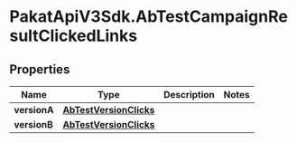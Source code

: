 # PakatApiV3Sdk.AbTestCampaignResultClickedLinks

## Properties
Name | Type | Description | Notes
------------ | ------------- | ------------- | -------------
**versionA** | [**AbTestVersionClicks**](AbTestVersionClicks.md) |  | 
**versionB** | [**AbTestVersionClicks**](AbTestVersionClicks.md) |  | 


